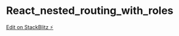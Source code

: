 # React_nested_routing_with_roles

[Edit on StackBlitz ⚡️](https://stackblitz.com/edit/react-nddqpu)